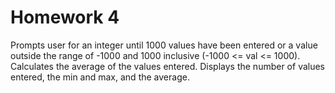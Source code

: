 # Homework 4  
Prompts user for an integer until 1000 values have been entered or a value outside the range of -1000 and 1000 inclusive (-1000 <= val <= 1000). Calculates the average of the values entered. Displays the number of values entered, the min and max, and the average.
